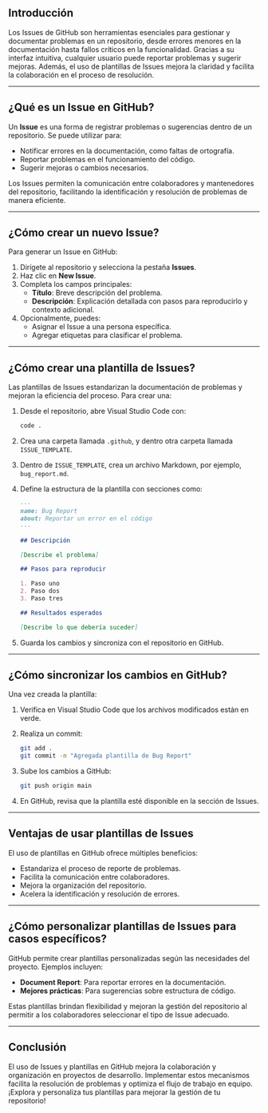 
## Introducción

Los Issues de GitHub son herramientas esenciales para gestionar y documentar problemas en un repositorio, desde errores menores en la documentación hasta fallos críticos en la funcionalidad. Gracias a su interfaz intuitiva, cualquier usuario puede reportar problemas y sugerir mejoras. Además, el uso de plantillas de Issues mejora la claridad y facilita la colaboración en el proceso de resolución.

---

## ¿Qué es un Issue en GitHub?

Un **Issue** es una forma de registrar problemas o sugerencias dentro de un repositorio. Se puede utilizar para:

- Notificar errores en la documentación, como faltas de ortografía.
- Reportar problemas en el funcionamiento del código.
- Sugerir mejoras o cambios necesarios.

Los Issues permiten la comunicación entre colaboradores y mantenedores del repositorio, facilitando la identificación y resolución de problemas de manera eficiente.

---

## ¿Cómo crear un nuevo Issue?

Para generar un Issue en GitHub:

1. Dirígete al repositorio y selecciona la pestaña **Issues**.
2. Haz clic en **New Issue**.
3. Completa los campos principales:
    - **Título**: Breve descripción del problema.
    - **Descripción**: Explicación detallada con pasos para reproducirlo y contexto adicional.
4. Opcionalmente, puedes:
    - Asignar el Issue a una persona específica.
    - Agregar etiquetas para clasificar el problema.

---

## ¿Cómo crear una plantilla de Issues?

Las plantillas de Issues estandarizan la documentación de problemas y mejoran la eficiencia del proceso. Para crear una:

1. Desde el repositorio, abre Visual Studio Code con:
    
    ```sh
    code .
    ```
    
2. Crea una carpeta llamada `.github`, y dentro otra carpeta llamada `ISSUE_TEMPLATE`.
3. Dentro de `ISSUE_TEMPLATE`, crea un archivo Markdown, por ejemplo, `bug_report.md`.
4. Define la estructura de la plantilla con secciones como:
    
    ```md
    ---
    name: Bug Report
    about: Reportar un error en el código
    ---
    
    ## Descripción
    
    [Describe el problema]
    
    ## Pasos para reproducir
    
    1. Paso uno
    2. Paso dos
    3. Paso tres
    
    ## Resultados esperados
    
    [Describe lo que debería suceder]
    ```
    
5. Guarda los cambios y sincroniza con el repositorio en GitHub.

---

## ¿Cómo sincronizar los cambios en GitHub?

Una vez creada la plantilla:

1. Verifica en Visual Studio Code que los archivos modificados están en verde.
2. Realiza un commit:
    
    ```sh
    git add .
    git commit -m "Agregada plantilla de Bug Report"
    ```
    
3. Sube los cambios a GitHub:
    
    ```sh
    git push origin main
    ```
    
4. En GitHub, revisa que la plantilla esté disponible en la sección de Issues.

---

## Ventajas de usar plantillas de Issues

El uso de plantillas en GitHub ofrece múltiples beneficios:

- Estandariza el proceso de reporte de problemas.
- Facilita la comunicación entre colaboradores.
- Mejora la organización del repositorio.
- Acelera la identificación y resolución de errores.

---

## ¿Cómo personalizar plantillas de Issues para casos específicos?

GitHub permite crear plantillas personalizadas según las necesidades del proyecto. Ejemplos incluyen:

- **Document Report**: Para reportar errores en la documentación.
- **Mejores prácticas**: Para sugerencias sobre estructura de código.

Estas plantillas brindan flexibilidad y mejoran la gestión del repositorio al permitir a los colaboradores seleccionar el tipo de Issue adecuado.

---

## Conclusión

El uso de Issues y plantillas en GitHub mejora la colaboración y organización en proyectos de desarrollo. Implementar estos mecanismos facilita la resolución de problemas y optimiza el flujo de trabajo en equipo. ¡Explora y personaliza tus plantillas para mejorar la gestión de tu repositorio!